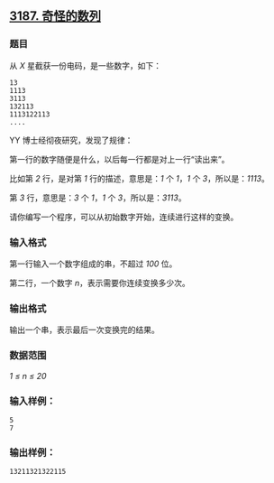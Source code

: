 ## [3187. 奇怪的数列](https://www.acwing.com/problem/content/3192/)

### 题目

从 *X* 星截获一份电码，是一些数字，如下：

```
13
1113
3113
132113
1113122113
....
```

YY 博士经彻夜研究，发现了规律：

第一行的数字随便是什么，以后每一行都是对上一行“读出来”。

比如第 *2* 行，是对第 *1* 行的描述，意思是：*1* 个 *1*，*1* 个 *3*，所以是：*1113*。

第 *3* 行，意思是：*3* 个 *1*，*1* 个 *3*，所以是：*3113*。

请你编写一个程序，可以从初始数字开始，连续进行这样的变换。

### 输入格式

第一行输入一个数字组成的串，不超过 *100* 位。

第二行，一个数字 *n*，表示需要你连续变换多少次。

### 输出格式

输出一个串，表示最后一次变换完的结果。

### 数据范围

*1 ≤ n ≤ 20*

### 输入样例：

```
5
7
```

### 输出样例：

```
13211321322115
```
